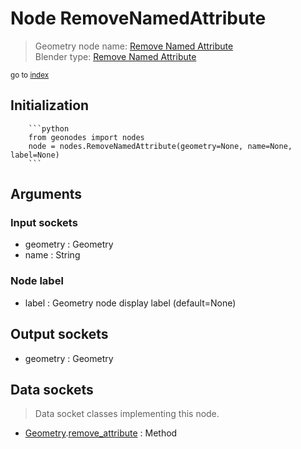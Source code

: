 
# Node RemoveNamedAttribute

> Geometry node name: [Remove Named Attribute](https://docs.blender.org/manual/en/latest/modeling/geometry_nodes/attribute/remove_named_attribute.html)<br>
  Blender type: [Remove Named Attribute](https://docs.blender.org/api/current/bpy.types.GeometryNodeRemoveAttribute.html)
  
<sub>go to [index](/docs/index.md)</sub>

Initialization
--------------
        
        ```python
        from geonodes import nodes
        node = nodes.RemoveNamedAttribute(geometry=None, name=None, label=None)
        ```



## Arguments


### Input sockets

- geometry : Geometry
- name : String

### Node label

- label : Geometry node display label (default=None)

## Output sockets

- geometry : Geometry

## Data sockets

> Data socket classes implementing this node.
  
  
- [Geometry](/docs/sockets/Geometry.md).[remove_attribute](/docs/sockets/Geometry.md#remove_attribute) : Method
  
